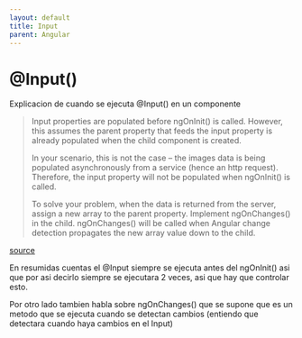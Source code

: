 ```yaml
---
layout: default
title: Input
parent: Angular
---
```


# @Input()

Explicacion de cuando se ejecuta @Input() en un componente

> Input properties are populated before ngOnInit() is called. However, this assumes the parent property that feeds the input property is already populated when the child component is created.
>
> In your scenario, this is not the case – the images data is being populated asynchronously from a service (hence an http request). Therefore, the input property will not be populated when ngOnInit() is called.
>
> To solve your problem, when the data is returned from the server, assign a new array to the parent property. Implement ngOnChanges() in the child. ngOnChanges() will be called when Angular change detection propagates the new array value down to the child.

[source](https://stackoverflow.com/questions/38020950/angular-in-which-lifecycle-hook-is-input-data-available-to-the-component/38021985#38021985)

En resumidas cuentas el @Input siempre se ejecuta antes del ngOnInit() asi que por asi decirlo siempre se ejecutara 2 veces, asi que hay que controlar esto.

Por otro lado tambien habla sobre ngOnChanges() que se supone que es un metodo que se ejecuta cuando se detectan cambios (entiendo que detectara cuando haya cambios en el Input)
